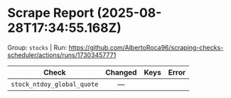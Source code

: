 # Scrape Report (2025-08-28T17:34:55.168Z)

Group: `stocks`  |  Run: https://github.com/AlbertoRoca96/scraping-checks-scheduler/actions/runs/17303457771

| Check | Changed | Keys | Error |
|---|:---:|:--|:--|
| `stock_ntdoy_global_quote` | — |  |  |

